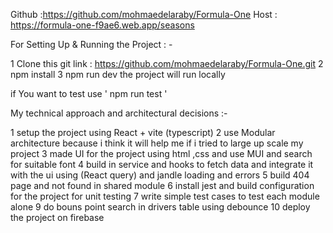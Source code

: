 Github :https://github.com/mohmaedelaraby/Formula-One
Host :  https://formula-one-f9ae6.web.app/seasons

For Setting Up & Running the Project : -

1 Clone this git link : https://github.com/mohmaedelaraby/Formula-One.git
2 npm install
3 npm run dev 
the project will run locally 

if You want to test use  ' npm run test '

My technical approach and architectural decisions :- 

1 setup the project using React + vite (typescript)
2 use Modular architecture because i think it will help me if i tried to large up scale my project
3 made UI for the project using html ,css and use MUI and search for suitable font 
4 build in service and hooks to fetch data and integrate it with the ui using (React query) and jandle loading and errors 
5 build 404 page and not found in shared module
6 install jest and build configuration for the project for unit testing
7 write simple test cases to test each module alone
9 do bouns point search in drivers table using debounce 
10 deploy the project on firebase



